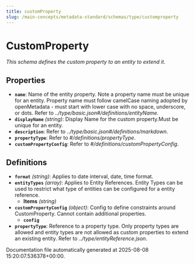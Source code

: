 ```yaml
---
title: customProperty
slug: /main-concepts/metadata-standard/schemas/type/customproperty
---
```


# CustomProperty

*This schema defines the custom property to an entity to extend it.*

## Properties

- **`name`**: Name of the entity property. Note a property name must be unique for an entity. Property name must follow camelCase naming adopted by openMetadata - must start with lower case with no space, underscore, or dots. Refer to *../type/basic.json#/definitions/entityName*.
- **`displayName`** *(string)*: Display Name for the custom property.Must be unique for an entity.
- **`description`**: Refer to *../type/basic.json#/definitions/markdown*.
- **`propertyType`**: Refer to *#/definitions/propertyType*.
- **`customPropertyConfig`**: Refer to *#/definitions/customPropertyConfig*.
## Definitions

- **`format`** *(string)*: Applies to date interval, date, time format.
- **`entityTypes`** *(array)*: Applies to Entity References. Entity Types can be used to restrict what type of entities can be configured for a entity reference.
  - **Items** *(string)*
- **`customPropertyConfig`** *(object)*: Config to define constraints around CustomProperty. Cannot contain additional properties.
  - **`config`**
- **`propertyType`**: Reference to a property type. Only property types are allowed and entity types are not allowed as custom properties to extend an existing entity. Refer to *../type/entityReference.json*.


Documentation file automatically generated at 2025-08-08 15:20:07.536378+00:00.
